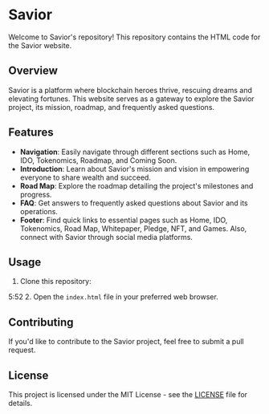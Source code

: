 # Savior
Welcome to Savior's repository! This repository contains the HTML code for the Savior website.
## Overview
Savior is a platform where blockchain heroes thrive, rescuing dreams and elevating fortunes. This website serves as a gateway to explore the Savior project, its mission, roadmap, and frequently asked questions.
## Features
- **Navigation**: Easily navigate through different sections such as Home, IDO, Tokenomics, Roadmap, and Coming Soon.
- **Introduction**: Learn about Savior's mission and vision in empowering everyone to share wealth and succeed.
- **Road Map**: Explore the roadmap detailing the project's milestones and progress.
- **FAQ**: Get answers to frequently asked questions about Savior and its operations.
- **Footer**: Find quick links to essential pages such as Home, IDO, Tokenomics, Road Map, Whitepaper, Pledge, NFT, and Games. Also, connect with Savior through social media platforms.
## Usage
1. Clone this repository:





5:52
2. Open the `index.html` file in your preferred web browser.
## Contributing
If you'd like to contribute to the Savior project, feel free to submit a pull request.
## License
This project is licensed under the MIT License - see the [LICENSE](LICENSE) file for details.
